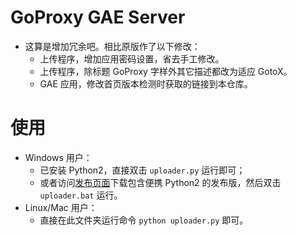 # GoProxy GAE Server
- 这算是增加冗余吧。相比原版作了以下修改：
    - 上传程序，增加应用密码设置，省去手工修改。
    - 上传程序，除标题 GoProxy 字样外其它描述都改为适应 GotoX。
    - GAE 应用，修改首页版本检测时获取的链接到本仓库。

# 使用
- Windows 用户：
    - 已安装 Python2，直接双击 `uploader.py` 运行即可；
    - 或者访问[发布页面](https://github.com/SeaHOH/GotoX/releases)下载包含便携 Python2 的发布版，然后双击 `uploader.bat` 运行。
- Linux/Mac 用户：
    - 直接在此文件夹运行命令 `python uploader.py` 即可。

